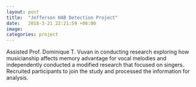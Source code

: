 ```yaml
---
layout: post
title:  "Jefferson HAB Detection Project"
date:   2018-3-21 22:21:59 +00:00
image: 
categories: project
---
```

Assisted Prof. Dominique T. Vuvan in conducting research exploring how musicianship affects memory advantage for vocal melodies and independently conducted a modified research that focused on singers. 
Recruited participants to join the study and processed the information for analysis.